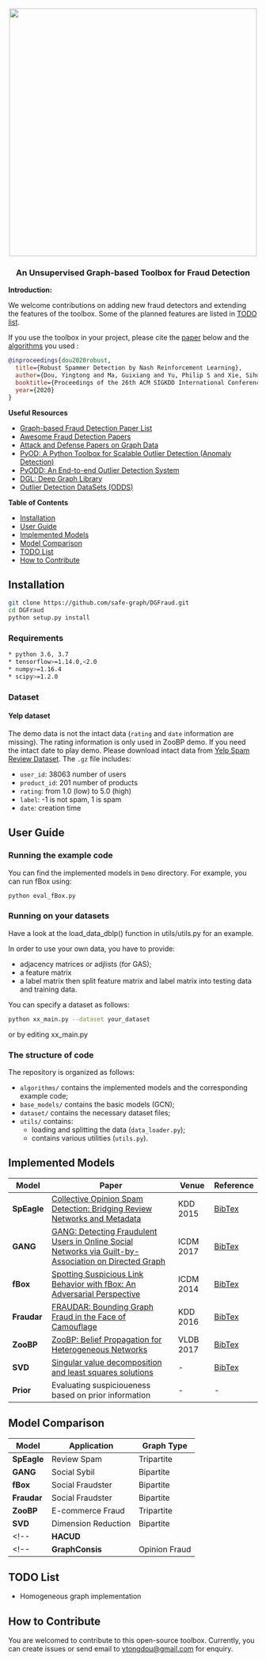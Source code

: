<p align="center">
    <br>
    <a href="https://image.flaticon.com/icons/svg/1671/1671517.svg">
        <img src="https://github.com/safe-graph/UGFraud/blob/master/UGFraud_logo.png" width="500"/>
    </a>
    <br>
<p>
<!-- <p align="center">
    <a href="https://travis-ci.org/github/safe-graph/DGFraud">
        <img alt="PRs Welcome" src="https://travis-ci.org/safe-graph/DGFraud.svg?branch=master">
    </a>
    <a href="https://github.com/safe-graph/DGFraud/blob/master/LICENSE">
        <img alt="GitHub" src="https://img.shields.io/github/license/safe-graph/DGFraud">
    </a>
    <a href="https://github.com/safe-graph/DGFraud/archive/master.zip">
        <img alt="Downloads" src="https://img.shields.io/github/downloads/safe-graph/DGFraud/total">
    </a>
    <a href="https://github.com/safe-graph/DGFraud/releases">
        <img alt="GitHub release" src="https://img.shields.io/github/v/release/safe-graph/DGFraud?include_prereleases">
    </a>
</p> -->

<h3 align="center">
<p>An Unsupervised Graph-based Toolbox for Fraud Detection
</h3>

**Introduction:** 



We welcome contributions on adding new fraud detectors and extending the features of the toolbox. Some of the planned features are listed in [TODO list](#todo-list). 

If you use the toolbox in your project, please cite the [paper](https://arxiv.org/abs/2006.06069) below and the [algorithms](#implemented-models) you used :
```bibtex
@inproceedings{dou2020robust,
  title={Robust Spammer Detection by Nash Reinforcement Learning},
  author={Dou, Yingtong and Ma, Guixiang and Yu, Philip S and Xie, Sihong},
  booktitle={Proceedings of the 26th ACM SIGKDD International Conference on Knowledge Discovery \& Data Mining},
  year={2020}
}
```

**Useful Resources**
- [Graph-based Fraud Detection Paper List](https://github.com/safe-graph/graph-fraud-detection-papers) 
- [Awesome Fraud Detection Papers](https://github.com/benedekrozemberczki/awesome-fraud-detection-papers)
- [Attack and Defense Papers on Graph Data](https://github.com/safe-graph/graph-adversarial-learning-literature)
- [PyOD: A Python Toolbox for Scalable Outlier Detection (Anomaly Detection)](https://github.com/yzhao062/pyod)
- [PyODD: An End-to-end Outlier Detection System](https://github.com/datamllab/pyodds)
- [DGL: Deep Graph Library](https://github.com/dmlc/dgl)
- [Outlier Detection DataSets (ODDS)](http://odds.cs.stonybrook.edu/)

**Table of Contents**
- [Installation](#installation)
- [User Guide](#user-guide)
- [Implemented Models](#implemented-models)
- [Model Comparison](#model-comparison)
- [TODO List](#todo-list)
- [How to Contribute](#how-to-contribute)


## Installation
```bash
git clone https://github.com/safe-graph/DGFraud.git
cd DGFraud
python setup.py install
```
### Requirements
```bash
* python 3.6, 3.7
* tensorflow>=1.14.0,<2.0
* numpy>=1.16.4
* scipy>=1.2.0
```
### Dataset
#### Yelp dataset
The demo data is not the intact data (`rating` and `date` information are missing). The rating information is only used in ZooBP demo. If you need the intact date to play demo. Please download intact data from [Yelp Spam Review Dataset](http://odds.cs.stonybrook.edu/yelpchi-dataset/). The `.gz` file includes:
- `user_id`: 38063 number of users
- `product_id`: 201 number of products
- `rating`: from 1.0 (low) to 5.0 (high)
- `label`: -1 is not spam, 1 is spam
- `date`: creation time


## User Guide

### Running the example code
You can find the implemented models in `Demo` directory. For example, you can run fBox using:
```bash
python eval_fBox.py 
```

### Running on your datasets
Have a look at the load_data_dblp() function in utils/utils.py for an example.

In order to use your own data, you have to provide:
* adjacency matrices or adjlists (for GAS);
* a feature matrix
* a label matrix
then split feature matrix and label matrix into testing data and training data.

You can specify a dataset as follows:
```bash
python xx_main.py --dataset your_dataset 
```
or by editing xx_main.py

### The structure of code
The repository is organized as follows:
- `algorithms/` contains the implemented models and the corresponding example code;
- `base_models/` contains the basic models (GCN);
- `dataset/` contains the necessary dataset files;
- `utils/` contains:
    * loading and splitting the data (`data_loader.py`);
    * contains various utilities (`utils.py`).


## Implemented Models

| Model  | Paper  | Venue  | Reference  |
|-------|--------|--------|--------|
| **SpEagle** | [Collective Opinion Spam Detection: Bridging Review Networks and Metadata](https://www.andrew.cmu.edu/user/lakoglu/pubs/15-kdd-collectiveopinionspam.pdf)  | KDD 2015  | [BibTex](https://github.com/safe-graph/DGFraud/blob/master/reference/speagle.txt) |
| **GANG** | [GANG: Detecting Fraudulent Users in Online Social Networks via Guilt-by-Association on Directed Graph](https://ieeexplore.ieee.org/document/8215519)  | ICDM 2017  | [BibTex](https://github.com/safe-graph/DGFraud/blob/master/reference/gang.txt)|
| **fBox** | [Spotting Suspicious Link Behavior with fBox: An Adversarial Perspective](https://arxiv.org/pdf/1410.3915.pdf)  | ICDM 2014 | [BibTex](https://github.com/safe-graph/DGFraud/blob/master/reference/fbox.txt) |
| **Fraudar** | [FRAUDAR: Bounding Graph Fraud in the Face of Camouflage](https://bhooi.github.io/papers/fraudar_kdd16.pdf)  | KDD 2016 | [BibTex](https://github.com/safe-graph/DGFraud/blob/master/reference/fraudar.txt) |
| **ZooBP** | [ZooBP: Belief Propagation for Heterogeneous Networks](http://www.vldb.org/pvldb/vol10/p625-eswaran.pdf)  | VLDB 2017 | [BibTex](https://github.com/safe-graph/DGFraud/blob/master/reference/zoobp.txt)  |
| **SVD** | [Singular value decomposition and least squares solutions](https://link.springer.com/content/pdf/10.1007/978-3-662-39778-7_10.pdf)  | - |[BibTex](https://github.com/safe-graph/DGFraud/blob/master/reference/svd.txt) |
| **Prior** | Evaluating suspicioueness based on prior information  | - |  - |


## Model Comparison
| Model  | Application  | Graph Type  |
|-------|--------|--------|
| **SpEagle** | Review Spam | Tripartite  |
| **GANG** | Social Sybil  | Bipartite |
| **fBox** | Social Fraudster  | Bipartite | 
| **Fraudar** |  Social Fraudster | Bipartite |
| **ZooBP** | E-commerce Fraud | Tripartite | 
| **SVD** | Dimension Reduction  | Bipartite |
<!--| **HACUD** |  |  |   |-->
<!--| **GraphConsis** | Opinion Fraud  | Homogeneous   | GraphSAGE |-->

## TODO List
- Homogeneous graph implementation


## How to Contribute
You are welcomed to contribute to this open-source toolbox. Currently, you can create issues or send email to [ytongdou@gmail.com](mailto:ytongdou@gmail.com) for enquiry.

